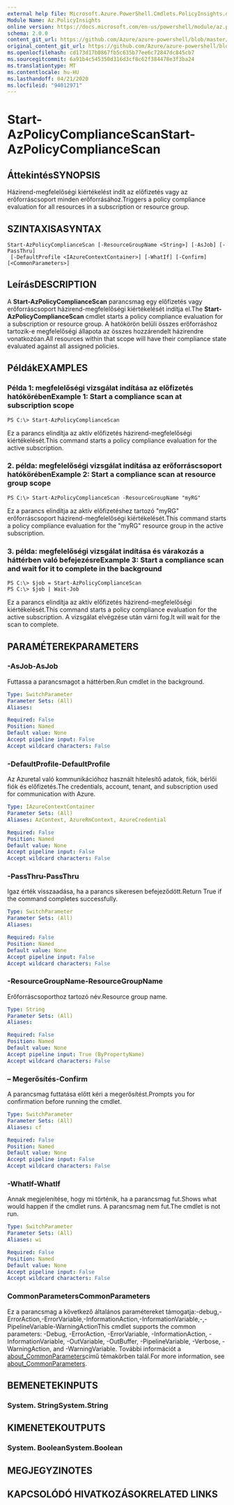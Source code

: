 ```yaml
---
external help file: Microsoft.Azure.PowerShell.Cmdlets.PolicyInsights.dll-Help.xml
Module Name: Az.PolicyInsights
online version: https://docs.microsoft.com/en-us/powershell/module/az.policyinsights/start-azpolicycompliancescan
schema: 2.0.0
content_git_url: https://github.com/Azure/azure-powershell/blob/master/src/PolicyInsights/PolicyInsights/help/Start-AzPolicyComplianceScan.md
original_content_git_url: https://github.com/Azure/azure-powershell/blob/master/src/PolicyInsights/PolicyInsights/help/Start-AzPolicyComplianceScan.md
ms.openlocfilehash: cd173d17b0867fb5c635b77ee6c72847dc845cb7
ms.sourcegitcommit: 6a91b4c545350d316d3cf8c62f384478e3f3ba24
ms.translationtype: MT
ms.contentlocale: hu-HU
ms.lasthandoff: 04/21/2020
ms.locfileid: "94012971"
---
```

# <span data-ttu-id="b7f71-101">Start-AzPolicyComplianceScan</span><span class="sxs-lookup"><span data-stu-id="b7f71-101">Start-AzPolicyComplianceScan</span></span>

## <span data-ttu-id="b7f71-102">Áttekintés</span><span class="sxs-lookup"><span data-stu-id="b7f71-102">SYNOPSIS</span></span>
<span data-ttu-id="b7f71-103">Házirend-megfelelőségi kiértékelést indít az előfizetés vagy az erőforráscsoport minden erőforrásához.</span><span class="sxs-lookup"><span data-stu-id="b7f71-103">Triggers a policy compliance evaluation for all resources in a subscription or resource group.</span></span>

## <span data-ttu-id="b7f71-104">SZINTAXISA</span><span class="sxs-lookup"><span data-stu-id="b7f71-104">SYNTAX</span></span>

```
Start-AzPolicyComplianceScan [-ResourceGroupName <String>] [-AsJob] [-PassThru]
 [-DefaultProfile <IAzureContextContainer>] [-WhatIf] [-Confirm] [<CommonParameters>]
```

## <span data-ttu-id="b7f71-105">Leírás</span><span class="sxs-lookup"><span data-stu-id="b7f71-105">DESCRIPTION</span></span>
<span data-ttu-id="b7f71-106">A **Start-AzPolicyComplianceScan** parancsmag egy előfizetés vagy erőforráscsoport házirend-megfelelőségi kiértékelését indítja el.</span><span class="sxs-lookup"><span data-stu-id="b7f71-106">The **Start-AzPolicyComplianceScan** cmdlet starts a policy compliance evaluation for a subscription or resource group.</span></span> <span data-ttu-id="b7f71-107">A hatókörön belüli összes erőforráshoz tartozik-e megfelelőségi állapota az összes hozzárendelt házirendre vonatkozóan.</span><span class="sxs-lookup"><span data-stu-id="b7f71-107">All resources within that scope will have their compliance state evaluated against all assigned policies.</span></span>

## <span data-ttu-id="b7f71-108">Példák</span><span class="sxs-lookup"><span data-stu-id="b7f71-108">EXAMPLES</span></span>

### <span data-ttu-id="b7f71-109">Példa 1: megfelelőségi vizsgálat indítása az előfizetés hatókörében</span><span class="sxs-lookup"><span data-stu-id="b7f71-109">Example 1: Start a compliance scan at subscription scope</span></span>
```
PS C:\> Start-AzPolicyComplianceScan
```

<span data-ttu-id="b7f71-110">Ez a parancs elindítja az aktív előfizetés házirend-megfelelőségi kiértékelését.</span><span class="sxs-lookup"><span data-stu-id="b7f71-110">This command starts a policy compliance evaluation for the active subscription.</span></span>

### <span data-ttu-id="b7f71-111">2. példa: megfelelőségi vizsgálat indítása az erőforráscsoport hatókörében</span><span class="sxs-lookup"><span data-stu-id="b7f71-111">Example 2: Start a compliance scan at resource group scope</span></span>
```
PS C:\> Start-AzPolicyComplianceScan -ResourceGroupName "myRG"
```

<span data-ttu-id="b7f71-112">Ez a parancs elindítja az aktív előfizetéshez tartozó "myRG" erőforráscsoport házirend-megfelelőségi kiértékelését.</span><span class="sxs-lookup"><span data-stu-id="b7f71-112">This command starts a policy compliance evaluation for the "myRG" resource group in the active subscription.</span></span>

### <span data-ttu-id="b7f71-113">3. példa: megfelelőségi vizsgálat indítása és várakozás a háttérben való befejezésre</span><span class="sxs-lookup"><span data-stu-id="b7f71-113">Example 3: Start a compliance scan and wait for it to complete in the background</span></span>
```
PS C:\> $job = Start-AzPolicyComplianceScan
PS C:\> $job | Wait-Job
```

<span data-ttu-id="b7f71-114">Ez a parancs elindítja az aktív előfizetés házirend-megfelelőségi kiértékelését.</span><span class="sxs-lookup"><span data-stu-id="b7f71-114">This command starts a policy compliance evaluation for the active subscription.</span></span> <span data-ttu-id="b7f71-115">A vizsgálat elvégzése után várni fog.</span><span class="sxs-lookup"><span data-stu-id="b7f71-115">It will wait for the scan to complete.</span></span>

## <span data-ttu-id="b7f71-116">PARAMÉTEREK</span><span class="sxs-lookup"><span data-stu-id="b7f71-116">PARAMETERS</span></span>

### <span data-ttu-id="b7f71-117">-AsJob</span><span class="sxs-lookup"><span data-stu-id="b7f71-117">-AsJob</span></span>
<span data-ttu-id="b7f71-118">Futtassa a parancsmagot a háttérben.</span><span class="sxs-lookup"><span data-stu-id="b7f71-118">Run cmdlet in the background.</span></span>

```yaml
Type: SwitchParameter
Parameter Sets: (All)
Aliases:

Required: False
Position: Named
Default value: None
Accept pipeline input: False
Accept wildcard characters: False
```

### <span data-ttu-id="b7f71-119">-DefaultProfile</span><span class="sxs-lookup"><span data-stu-id="b7f71-119">-DefaultProfile</span></span>
<span data-ttu-id="b7f71-120">Az Azuretal való kommunikációhoz használt hitelesítő adatok, fiók, bérlői fiók és előfizetés.</span><span class="sxs-lookup"><span data-stu-id="b7f71-120">The credentials, account, tenant, and subscription used for communication with Azure.</span></span>

```yaml
Type: IAzureContextContainer
Parameter Sets: (All)
Aliases: AzContext, AzureRmContext, AzureCredential

Required: False
Position: Named
Default value: None
Accept pipeline input: False
Accept wildcard characters: False
```

### <span data-ttu-id="b7f71-121">-PassThru</span><span class="sxs-lookup"><span data-stu-id="b7f71-121">-PassThru</span></span>
<span data-ttu-id="b7f71-122">Igaz érték visszaadása, ha a parancs sikeresen befejeződött.</span><span class="sxs-lookup"><span data-stu-id="b7f71-122">Return True if the command completes successfully.</span></span>

```yaml
Type: SwitchParameter
Parameter Sets: (All)
Aliases:

Required: False
Position: Named
Default value: None
Accept pipeline input: False
Accept wildcard characters: False
```

### <span data-ttu-id="b7f71-123">-ResourceGroupName</span><span class="sxs-lookup"><span data-stu-id="b7f71-123">-ResourceGroupName</span></span>
<span data-ttu-id="b7f71-124">Erőforráscsoporthoz tartozó név.</span><span class="sxs-lookup"><span data-stu-id="b7f71-124">Resource group name.</span></span>

```yaml
Type: String
Parameter Sets: (All)
Aliases:

Required: False
Position: Named
Default value: None
Accept pipeline input: True (ByPropertyName)
Accept wildcard characters: False
```

### <span data-ttu-id="b7f71-125">– Megerősítés</span><span class="sxs-lookup"><span data-stu-id="b7f71-125">-Confirm</span></span>
<span data-ttu-id="b7f71-126">A parancsmag futtatása előtt kéri a megerősítést.</span><span class="sxs-lookup"><span data-stu-id="b7f71-126">Prompts you for confirmation before running the cmdlet.</span></span>

```yaml
Type: SwitchParameter
Parameter Sets: (All)
Aliases: cf

Required: False
Position: Named
Default value: None
Accept pipeline input: False
Accept wildcard characters: False
```

### <span data-ttu-id="b7f71-127">-WhatIf</span><span class="sxs-lookup"><span data-stu-id="b7f71-127">-WhatIf</span></span>
<span data-ttu-id="b7f71-128">Annak megjelenítése, hogy mi történik, ha a parancsmag fut.</span><span class="sxs-lookup"><span data-stu-id="b7f71-128">Shows what would happen if the cmdlet runs.</span></span>
<span data-ttu-id="b7f71-129">A parancsmag nem fut.</span><span class="sxs-lookup"><span data-stu-id="b7f71-129">The cmdlet is not run.</span></span>

```yaml
Type: SwitchParameter
Parameter Sets: (All)
Aliases: wi

Required: False
Position: Named
Default value: None
Accept pipeline input: False
Accept wildcard characters: False
```

### <span data-ttu-id="b7f71-130">CommonParameters</span><span class="sxs-lookup"><span data-stu-id="b7f71-130">CommonParameters</span></span>
<span data-ttu-id="b7f71-131">Ez a parancsmag a következő általános paramétereket támogatja:-debug,-ErrorAction,-ErrorVariable,-InformationAction,-InformationVariable,-,-PipelineVariable-WarningAction</span><span class="sxs-lookup"><span data-stu-id="b7f71-131">This cmdlet supports the common parameters: -Debug, -ErrorAction, -ErrorVariable, -InformationAction, -InformationVariable, -OutVariable, -OutBuffer, -PipelineVariable, -Verbose, -WarningAction, and -WarningVariable.</span></span> <span data-ttu-id="b7f71-132">További információt a [about_CommonParameters](http://go.microsoft.com/fwlink/?LinkID=113216)című témakörben talál.</span><span class="sxs-lookup"><span data-stu-id="b7f71-132">For more information, see [about_CommonParameters](http://go.microsoft.com/fwlink/?LinkID=113216).</span></span>

## <span data-ttu-id="b7f71-133">BEMENETEK</span><span class="sxs-lookup"><span data-stu-id="b7f71-133">INPUTS</span></span>

### <span data-ttu-id="b7f71-134">System. String</span><span class="sxs-lookup"><span data-stu-id="b7f71-134">System.String</span></span>

## <span data-ttu-id="b7f71-135">KIMENETEK</span><span class="sxs-lookup"><span data-stu-id="b7f71-135">OUTPUTS</span></span>

### <span data-ttu-id="b7f71-136">System. Boolean</span><span class="sxs-lookup"><span data-stu-id="b7f71-136">System.Boolean</span></span>

## <span data-ttu-id="b7f71-137">MEGJEGYZI</span><span class="sxs-lookup"><span data-stu-id="b7f71-137">NOTES</span></span>

## <span data-ttu-id="b7f71-138">KAPCSOLÓDÓ HIVATKOZÁSOK</span><span class="sxs-lookup"><span data-stu-id="b7f71-138">RELATED LINKS</span></span>
